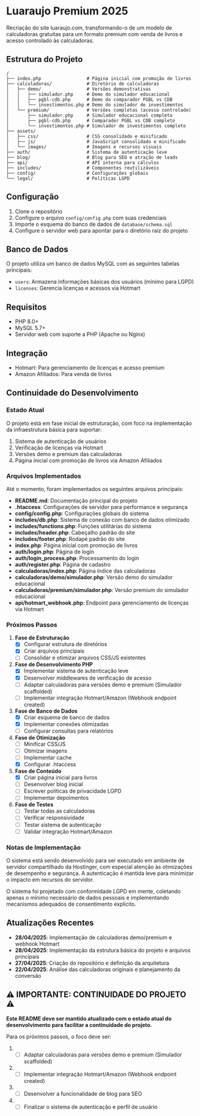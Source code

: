 # Luaraujo Premium 2025

Recriação do site luaraujo.com, transformando-o de um modelo de calculadoras gratuitas para um formato premium com venda de livros e acesso controlado às calculadoras.

## Estrutura do Projeto

```
/
├── index.php                 # Página inicial com promoção de livros
├── calculadoras/             # Diretório de calculadoras
│   ├── demo/                 # Versões demonstrativas
│   │   ├── simulador.php     # Demo do simulador educacional
│   │   ├── pgbl-cdb.php      # Demo do comparador PGBL vs CDB
│   │   └── investimentos.php # Demo do simulador de investimentos
│   └── premium/              # Versões completas (acesso controlado)
│       ├── simulador.php     # Simulador educacional completo
│       ├── pgbl-cdb.php      # Comparador PGBL vs CDB completo
│       └── investimentos.php # Simulador de investimentos completo
├── assets/
│   ├── css/                  # CSS consolidado e minificado
│   ├── js/                   # JavaScript consolidado e minificado
│   └── images/               # Imagens e recursos visuais
├── auth/                     # Sistema de autenticação leve
├── blog/                     # Blog para SEO e atração de leads
├── api/                      # API interna para cálculos
├── includes/                 # Componentes reutilizáveis
├── config/                   # Configurações globais
└── legal/                    # Políticas LGPD
```

## Configuração

1. Clone o repositório
2. Configure o arquivo `config/config.php` com suas credenciais
3. Importe o esquema do banco de dados de `database/schema.sql`
4. Configure o servidor web para apontar para o diretório raiz do projeto

## Banco de Dados

O projeto utiliza um banco de dados MySQL com as seguintes tabelas principais:
- `users`: Armazena informações básicas dos usuários (mínimo para LGPD)
- `licenses`: Gerencia licenças e acessos via Hotmart

## Requisitos

- PHP 8.0+
- MySQL 5.7+
- Servidor web com suporte a PHP (Apache ou Nginx)

## Integração

- Hotmart: Para gerenciamento de licenças e acesso premium
- Amazon Afiliados: Para venda de livros

## Continuidade do Desenvolvimento

### Estado Atual

O projeto está em fase inicial de estruturação, com foco na implementação da infraestrutura básica para suportar:
1. Sistema de autenticação de usuários
2. Verificação de licenças via Hotmart
3. Versões demo e premium das calculadoras
4. Página inicial com promoção de livros via Amazon Afiliados

### Arquivos Implementados

Até o momento, foram implementados os seguintes arquivos principais:

- **README.md**: Documentação principal do projeto
- **.htaccess**: Configurações de servidor para performance e segurança
- **config/config.php**: Configurações globais do sistema
- **includes/db.php**: Sistema de conexão com banco de dados otimizado
- **includes/functions.php**: Funções utilitárias do sistema
- **includes/header.php**: Cabeçalho padrão do site
- **includes/footer.php**: Rodapé padrão do site
- **index.php**: Página inicial com promoção de livros
- **auth/login.php**: Página de login
- **auth/login_process.php**: Processamento do login
- **auth/register.php**: Página de cadastro
- **calculadoras/index.php**: Página índice das calculadoras
- **calculadoras/demo/simulador.php**: Versão demo do simulador educacional
- **calculadoras/premium/simulador.php**: Versão premium do simulador educacional
- **api/hotmart_webhook.php**: Endpoint para gerenciamento de licenças via Hotmart

### Próximos Passos

1. **Fase de Estruturação**
   - [x] Configurar estrutura de diretórios
   - [x] Criar arquivos principais
   - [ ] Consolidar e otimizar arquivos CSS/JS existentes

2. **Fase de Desenvolvimento PHP**
   - [x] Implementar sistema de autenticação leve
   - [x] Desenvolver middlewares de verificação de acesso
   - [ ] Adaptar calculadoras para versões demo e premium (Simulador scaffolded)
   - [ ] Implementar integração Hotmart/Amazon (Webhook endpoint created)

3. **Fase de Banco de Dados**
   - [x] Criar esquema de banco de dados
   - [x] Implementar conexões otimizadas
   - [ ] Configurar consultas para relatórios

4. **Fase de Otimização**
   - [ ] Minificar CSS/JS
   - [ ] Otimizar imagens
   - [ ] Implementar cache
   - [x] Configurar .htaccess

5. **Fase de Conteúdo**
   - [x] Criar página inicial para livros
   - [ ] Desenvolver blog inicial
   - [ ] Escrever políticas de privacidade LGPD
   - [ ] Implementar depoimentos

6. **Fase de Testes**
   - [ ] Testar todas as calculadoras
   - [ ] Verificar responsividade
   - [ ] Testar sistema de autenticação
   - [ ] Validar integração Hotmart/Amazon

### Notas de Implementação

O sistema está sendo desenvolvido para ser executado em ambiente de servidor compartilhado da Hostinger, com especial atenção às otimizações de desempenho e segurança. A autenticação é mantida leve para minimizar o impacto em recursos do servidor.

O sistema foi projetado com conformidade LGPD em mente, coletando apenas o mínimo necessário de dados pessoais e implementando mecanismos adequados de consentimento explícito.

## Atualizações Recentes

- **28/04/2025**: Implementação de calculadoras demo/premium e webhook Hotmart
- **28/04/2025**: Implementação da estrutura básica do projeto e arquivos principais
- **27/04/2025**: Criação do repositório e definição da arquitetura
- **22/04/2025**: Análise das calculadoras originais e planejamento da conversão

## ⚠️ IMPORTANTE: CONTINUIDADE DO PROJETO ⚠️

**Este README deve ser mantido atualizado com o estado atual do desenvolvimento para facilitar a continuidade do projeto.**

Para os próximos passos, o foco deve ser:

1. - [ ] Adaptar calculadoras para versões demo e premium (Simulador scaffolded)
2. - [ ] Implementar integração Hotmart/Amazon (Webhook endpoint created)
3. - [ ] Desenvolver a funcionalidade de blog para SEO
4. - [ ] Finalizar o sistema de autenticação e perfil de usuário